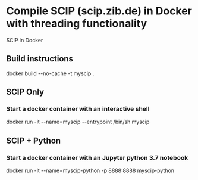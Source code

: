 # Compile SCIP (scip.zib.de) in Docker with threading functionality
SCIP in Docker

## Build instructions
docker build --no-cache -t myscip .

## SCIP Only
### Start a docker container with an interactive shell
docker run -it --name=myscip --entrypoint /bin/sh myscip

## SCIP + Python
### Start a docker container with an Jupyter python 3.7 notebook
docker run -it --name=myscip-python -p 8888:8888 myscip-python
